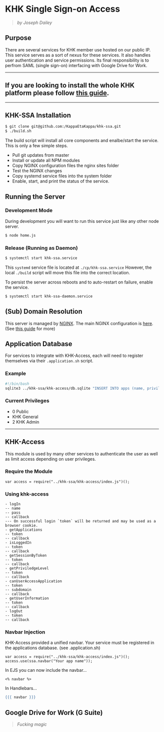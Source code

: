 # KHK Single Sign-on Access
> _by Joseph Dailey_


## Purpose
There are several services for KHK member use hosted on our public IP. This service serves as a sort of nexus for these services. It also handles user authentication and service permissions. Its final responsibility is to perfrom SAML (single sign-on) interfacing with Google Drive for Work.

---

## **If you are looking to install the whole KHK platform please follow [this guide](https://github.com/KappaEtaKappa/khk-web).**

---

## KHK-SSA Installation
```bash
$ git clone git@github.com:/KappaEtaKappa/khk-ssa.git
$ ./build.sh
```
The build script will install all core components and enalbe/start the service. This is only a few simple steps.
- Pull git updates from master
- Install or update all NPM modules
- Copy NGINX configuration files the nginx sites folder
 - Test the NGINX changes
- Copy systemd service files into the system folder
- Enable, start, and print the status of the service.

## Running the Server
### Development Mode
During development you will want to run this service just like any other node server.
```bash
$ node home.js
```

### Release (Running as Daemon)
```bash
$ systemctl start khk-ssa.service
```
This `systemd` service file is located at `./cp/khk-ssa.service` However, the local `./build` script will move this file into the correct location. 

To persist the server across reboots and to auto-restart on failure, enable the service.
```bash
$ systemctl start khk-ssa-daemon.service
```

## (Sub) Domain Resolution
This server is managed by [NGINX](https://www.nginx.com/resources/wiki/). The main NGINX configuration is [here](https://github.com/KappaEtaKappa/khk-web/blob/master/nginx/nginx.conf). (See [this guide](https://github.com/KappaEtaKappa/khk-web) for more)

## Application Database
For services to integrate with KHK-Access, each will need to register themselves via their `.application.sh` script.

### Example
```bash
#!/bin/bash
sqlite3 ../khk-ssa/khk-access/db.sqlite "INSERT INTO apps (name, privilegeRequired, subdomain, icon) values (\"Drive\", 1, \"drive\", \"fa-file-text\");"
```
### Current Privileges
- 0 Public
- KHK General
- 2 KHK Admin

---
## KHK-Access
This module is used by many other services to authenticate the user as well as limit access depending on user privileges. 

### Require the Module
```node
var access = require("../khk-ssa/khk-access/index.js")();
```

### Using khk-access
```
- logIn 
-- name
-- pass
-- callback
--- On successful login `token` will be returned and may be used as a browser cookie.
- getApplications
-- token
-- callback
- isLoggedIn
-- token
-- callback
- getSessionByToken
-- token
-- callback
- getPriviledgeLevel
-- token
-- callback
- canUserAccessApplication
-- token
-- subdomain
-- callback
- getUserInformation
-- token
-- callback
- logOut
-- token
-- callback
```

### Navbar Injection
KHK-Access provided a unified navbar. Your service must be registered in the applications database. (see .application.sh)
```node
var access = require("../khk-ssa/khk-access/index.js")();
access.use(ssa.navbar("Your app name"));
```

In EJS you can now include the navbar...
```ejs
<% navbar %>
```
In Handlebars...
```hbs
{{{ navbar }}}
```

## Google Drive for Work (G Suite)
> _Fucking magic_
